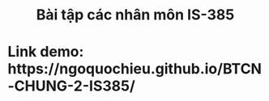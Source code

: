<h1 align="center">Bài tập các nhân môn IS-385</h1>
<h1>Link demo: https://ngoquochieu.github.io/BTCN-CHUNG-2-IS385/ </h1>
